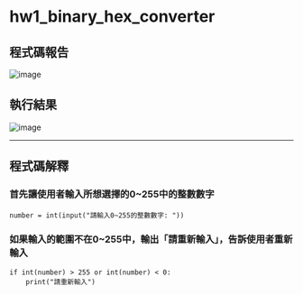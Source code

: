 # hw1_binary_hex_converter
## 程式碼報告
![image](https://github.com/TMUb908111071/hw1_binary_hex_converter/assets/161851654/e43eb03b-fc18-46e9-b72b-724e835635d4)

## 執行結果
![image](https://github.com/TMUb908111071/hw1_binary_hex_converter/assets/161851654/644853d6-1af1-4eaa-bf0a-856feeac04a4)
***
## 程式碼解釋
### 首先讓使用者輸入所想選擇的0~255中的整數數字
```
number = int(input("請輸入0~255的整數數字: "))
```

### 如果輸入的範圍不在0~255中，輸出「請重新輸入」，告訴使用者重新輸入
```
if int(number) > 255 or int(number) < 0:
    print("請重新輸入")
```

